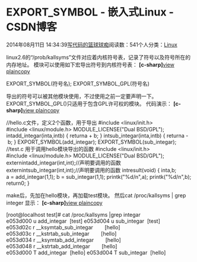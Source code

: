 
# EXPORT_SYMBOL - 嵌入式Linux - CSDN博客

2014年08月11日 14:34:39[写代码的篮球球痴](https://me.csdn.net/weiqifa0)阅读数：541个人分类：[Linux																](https://blog.csdn.net/weiqifa0/article/category/1388863)


linux2.6的“/prob/kallsyms”文件对应着内核符号表，记录了符号以及符号所在的内存地址。
模块可以使用如下宏导出符号到内核符号表：
**[c-sharp]**[view
 plain](http://blog.csdn.net/lisan04/article/details/4076013#)[copy](http://blog.csdn.net/lisan04/article/details/4076013#)

EXPORT_SYMBOL(符号名);
EXPORT_SYMBOL_GPL(符号名)

导出的符号可以被其他模块使用，不过使用之前一定要声明一下。EXPORT_SYMBOL_GPL()只适用于包含GPL许可权的模块。
代码演示：
**[c-sharp]**[view
 plain](http://blog.csdn.net/lisan04/article/details/4076013#)[copy](http://blog.csdn.net/lisan04/article/details/4076013#)

//hello.c文件，定义2个函数，用于导出
\#include <linux/init.h>
\#include <linux/module.h>
MODULE_LICENSE("Dual BSD/GPL");
intadd_integar(inta,intb)
{
returna + b;
}
intsub_integar(inta,intb)
{
returna - b;
}
EXPORT_SYMBOL(add_integar);
EXPORT_SYMBOL(sub_integar);
//test.c 用于调用hello模块导出的函数
\#include <linux/init.h>
\#include <linux/module.h>
MODULE_LICENSE("Dual BSD/GPL");
externintadd_integar(int,int);//声明要调用的函数
externintsub_integar(int,int);//声明要调用的函数
intresult(void)
{
inta,b;
a = add_integar(1,1);
b = sub_integar(1,1);
printk("%d/n",a);
printk("%d/n",b);
return0;
}

make后，先加在hello模块，再加载test模块。
然后cat /proc/kallsyms | grep integer
显示：
**[c-sharp]**[view
 plain](http://blog.csdn.net/lisan04/article/details/4076013#)[copy](http://blog.csdn.net/lisan04/article/details/4076013#)

[root@localhost test]\# cat /proc/kallsyms |grep integar
e053d000 u add_integar  [test]
e053d004 u sub_integar  [test]
e053d02c r __ksymtab_sub_integar        [hello]
e053d03c r __kstrtab_sub_integar        [hello]
e053d034 r __ksymtab_add_integar        [hello]
e053d048 r __kstrtab_add_integar        [hello]
e053d000 T add_integar  [hello]
e053d004 T sub_integar  [hello]


